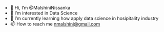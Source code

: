 - 👋 Hi, I’m @MalshiniNissanka
- 👀 I’m interested in Data Science
- 🌱 I’m currently learning how apply data science in hosipitality industry 
- 📫 How to reach me nmalshini@gmail.com

<!---
MalshiniNissanka/MalshiniNissanka is a ✨ special ✨ repository because its `README.md` (this file) appears on your GitHub profile.
You can click the Preview link to take a look at your changes.
--->
